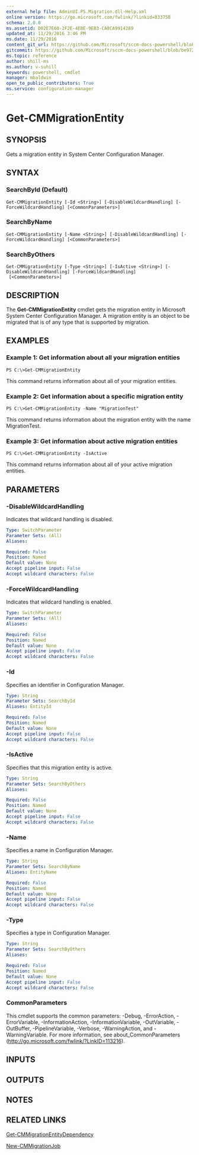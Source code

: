 ```yaml
---
external help file: AdminUI.PS.Migration.dll-Help.xml
online version: https://go.microsoft.com/fwlink/?linkid=833758
schema: 2.0.0
ms.assetid: D02E7E60-2F2E-4EBE-9EB3-CA8CA9914289
updated_at: 11/29/2016 3:46 PM
ms.date: 11/29/2016
content_git_url: https://github.com/Microsoft/sccm-docs-powershell/blob/master/sccm-cmdlets/ConfigurationManager/vlatest/Get-CMMigrationEntity.md
gitcommit: https://github.com/Microsoft/sccm-docs-powershell/blob/be9723fe908914c0e1ed2689b3ffaa3b56f1b53b/sccm-cmdlets/ConfigurationManager/vlatest/Get-CMMigrationEntity.md
ms.topic: reference
author: shill-ms
ms.author: v-suhill
keywords: powershell, cmdlet
manager: mbaldwin
open_to_public_contributors: True
ms.service: configuration-manager
---
```


# Get-CMMigrationEntity

## SYNOPSIS
Gets a migration entity in System Center Configuration Manager.

## SYNTAX

### SearchById (Default)
```
Get-CMMigrationEntity [-Id <String>] [-DisableWildcardHandling] [-ForceWildcardHandling] [<CommonParameters>]
```

### SearchByName
```
Get-CMMigrationEntity [-Name <String>] [-DisableWildcardHandling] [-ForceWildcardHandling] [<CommonParameters>]
```

### SearchByOthers
```
Get-CMMigrationEntity [-Type <String>] [-IsActive <String>] [-DisableWildcardHandling] [-ForceWildcardHandling]
 [<CommonParameters>]
```

## DESCRIPTION
The **Get-CMMigrationEntity** cmdlet gets the migration entity in Microsoft System Center Configuration Manager.
A migration entity is an object to be migrated that is of any type that is supported by migration.

## EXAMPLES

### Example 1: Get information about all your migration entities
```
PS C:\>Get-CMMigrationEntity
```

This command returns information about all of your migration entities.

### Example 2: Get information about a specific migration entity
```
PS C:\>Get-CMMigrationEntity -Name "MigrationTest"
```

This command returns information about the migration entity with the name MigrationTest.

### Example 3: Get information about active migration entities
```
PS C:\>Get-CMMigrationEntity -IsActive
```

This command returns information about all of your active migration entities.

## PARAMETERS

### -DisableWildcardHandling
Indicates that wildcard handling is disabled.

```yaml
Type: SwitchParameter
Parameter Sets: (All)
Aliases: 

Required: False
Position: Named
Default value: None
Accept pipeline input: False
Accept wildcard characters: False
```

### -ForceWildcardHandling
Indicates that wildcard handling is enabled.

```yaml
Type: SwitchParameter
Parameter Sets: (All)
Aliases: 

Required: False
Position: Named
Default value: None
Accept pipeline input: False
Accept wildcard characters: False
```

### -Id
Specifies an identifier in Configuration Manager.

```yaml
Type: String
Parameter Sets: SearchById
Aliases: EntityId

Required: False
Position: Named
Default value: None
Accept pipeline input: False
Accept wildcard characters: False
```

### -IsActive
Specifies that this migration entity is active.

```yaml
Type: String
Parameter Sets: SearchByOthers
Aliases: 

Required: False
Position: Named
Default value: None
Accept pipeline input: False
Accept wildcard characters: False
```

### -Name
Specifies a name in Configuration Manager.

```yaml
Type: String
Parameter Sets: SearchByName
Aliases: EntityName

Required: False
Position: Named
Default value: None
Accept pipeline input: False
Accept wildcard characters: False
```

### -Type
Specifies a type in Configuration Manager.

```yaml
Type: String
Parameter Sets: SearchByOthers
Aliases: 

Required: False
Position: Named
Default value: None
Accept pipeline input: False
Accept wildcard characters: False
```

### CommonParameters
This cmdlet supports the common parameters: -Debug, -ErrorAction, -ErrorVariable, -InformationAction, -InformationVariable, -OutVariable, -OutBuffer, -PipelineVariable, -Verbose, -WarningAction, and -WarningVariable. For more information, see about_CommonParameters (http://go.microsoft.com/fwlink/?LinkID=113216).

## INPUTS

## OUTPUTS

## NOTES

## RELATED LINKS

[Get-CMMigrationEntityDependency](xref:ConfigurationManager/vlatest/Get-CMMigrationEntityDependency.md)

[New-CMMigrationJob](xref:ConfigurationManager/vlatest/New-CMMigrationJob.md)


